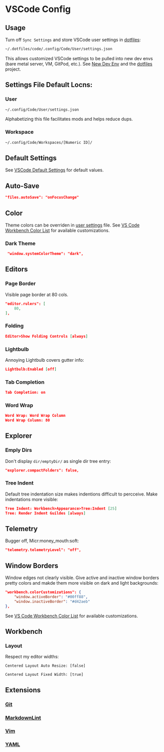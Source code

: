 # VSCode Config

## Usage

Turn off `Sync Settings` and store VSCode user settings in [dotfiles](../../../dev/projects.md#dotfiles):

```bash
~/.dotfiles/code/.config/Code/User/settings.json
```

This allows customized VSCode settings to be pulled into new dev envs (bare metal server, VM, GitPod, etc.).  See [New Dev Env](../../../tech/oses/linux/new-dev-env.md) and the [dotfiles](../../../dev/projects.md#dotfiles) project.

## Settings File Default Locns:

### User

```bash
~/.config/Code/User/settings.json
```

Alphabetizing this file facilitates mods and helps reduce dups.

### Workspace

```bash
~/.config/Code/Workspaces/[Numeric ID]/
```

## Default Settings

See [VSCode Default Settings](https://code.visualstudio.com/docs/getstarted/settings#_default-settings) for default values.

## Auto-Save

```json
"files.autoSave": "onFocusChange"
```

## Color

Theme colors can be overriden in [user settings](#user) file.  See [VS Code Workbench Color List](workbench.colorCustomizations.md) for available customizations.

### Dark Theme

```json
 "window.systemColorTheme": "dark",
```

## Editors

### Page Border

Visible page border at 80 cols.

```json
"editor.rulers": [
    80,
],
```

### Folding

```json
Editor>Show Folding Controls [always]
```

### Lightbulb

Annoying Lightbulb covers gutter info:

```json
Lightbulb:Enabled [off]
```

### Tab Completion

```json
Tab Completion: on
```

### Word Wrap

```json
Word Wrap: Word Wrap Column
Word Wrap Column: 80
```

## Explorer

### Emply Dirs

Don't display `dir/emptyDir/` as single dir tree entry:

```json
"explorer.compactFolders": false,
```

### Tree Indent

Default tree indentation size makes indentions difficult to percceive.  Make indentations more visible:

```json
Tree Indent: Workbench>Appearance>Tree:Indent [25]
Tree: Render Indent Guildes [always]
```

## Telemetry

Bugger off, Micr:money_mouth:soft:

```json
"telemetry.telemetryLevel": "off",
```

## Window Borders

Window edges not clearly visible.  Give active and inactive window borders pretty colors and makde them more visible on dark and light backgrounds:

```json
"workbench.colorCustomizations": { 
    "window.activeBorder": "#00ff88",
    "window.inactiveBorder": "#d42aeb"
},
```

See [VS Code Workbench Color List](workbench.colorCustomizations.md) for available customizations.

## Workbench

### Layout

Respect my editor widths:

`Centered Layout Auto Resize: [false]`

`Centered Layout Fixed Width: [true]`


## Extensions

### [Git](extensions.md#git)

### [MarkdownLint](extensions.md#markdownlint)

### [Vim](extensions.md#vim)

### [YAML](extensions.md#yaml)
